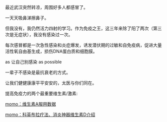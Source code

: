 最近武汉突然转凉，周围好多人都感冒了。

一天天吸鼻涕擦鼻子。

但我没有，我仍然活力四射的学习。作为免疫之王，这三年来除了阳了两次（第三次是无症状），我没有感染过一次。

每次感冒都是一次急性感染和炎症爆发，诱发潜伏期的过敏和自免疫病，促进大量活性氧自由基生成，损伤DNA蛋白质和细胞膜。

as 让自己别感染 as possible

一辈子不感染是最抗衰老的方式。

让我们健健康康平平安安的，太医与你们同在。

提高免疫力的两个最重要维生素/激素:

[momo：维生素A服用数据](https://zhuanlan.zhihu.com/p/721148235?utm_psn=1822049049454460928)




[momo：科英布拉疗法、消炎神器维生素D介绍](https://zhuanlan.zhihu.com/p/721428050?utm_psn=1822049427130560512)
